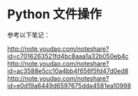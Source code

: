 # Python 文件操作

参考以下笔记：

http://note.youdao.com/noteshare?id=c7016263521fd4bc8aaa1a32b050eb4c \
http://note.youdao.com/noteshare?id=ac3588e5cc10a4bb4f656f5fd47d0ed8 \
http://note.youdao.com/noteshare?id=e0d19a6449d6597675dda4581ea10998